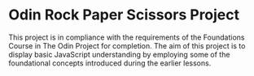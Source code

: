 # Odin Rock Paper Scissors Project

This project is in compliance with the requirements of the Foundations Course in The Odin Project for completion.
The aim of this project is to display basic JavaScript understanding by employing some of the foundational concepts introduced during the earlier lessons.

